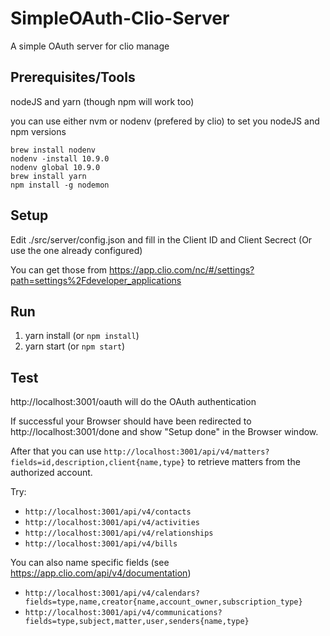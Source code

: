 # SimpleOAuth-Clio-Server
A simple OAuth server for clio manage

## Prerequisites/Tools

nodeJS and yarn (though npm will work too)

you can use either nvm or nodenv (prefered by clio) to set you nodeJS and npm versions

```
brew install nodenv
nodenv -install 10.9.0
nodenv global 10.9.0
brew install yarn
npm install -g nodemon
```


## Setup
Edit ./src/server/config.json and fill in the Client ID and Client Secrect (Or use the one already configured)

You can get those from https://app.clio.com/nc/#/settings?path=settings%2Fdeveloper_applications

## Run
1. yarn install (or `npm install`)
2. yarn start (or `npm start`)

## Test

http://localhost:3001/oauth will do the OAuth authentication

If successful your Browser should have been redirected to http://localhost:3001/done and show "Setup done" in the Browser window.

After that you can use `http://localhost:3001/api/v4/matters?fields=id,description,client{name,type}` to retrieve matters from the authorized account.

Try:
 * `http://localhost:3001/api/v4/contacts`
 * `http://localhost:3001/api/v4/activities`
 * `http://localhost:3001/api/v4/relationships`
 * `http://localhost:3001/api/v4/bills`

 You can also name specific fields (see https://app.clio.com/api/v4/documentation)

 * `http://localhost:3001/api/v4/calendars?fields=type,name,creator{name,account_owner,subscription_type}`
 * `http://localhost:3001/api/v4/communications?fields=type,subject,matter,user,senders{name,type}`
 

